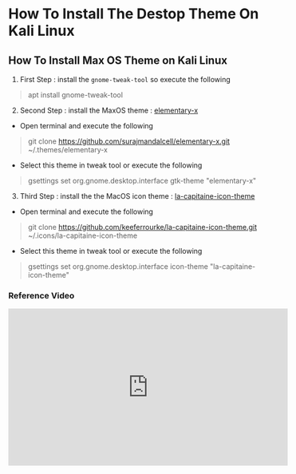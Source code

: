 # How To Install The Destop Theme On Kali Linux

## How To Install Max OS Theme on Kali Linux
1. First Step : install the `gnome-tweak-tool` so execute the following
> apt install gnome-tweak-tool

2. Second Step : install the MaxOS theme : [elementary-x](https://github.com/surajmandalcell/elementary-x)
* Open terminal and execute the following
> git clone https://github.com/surajmandalcell/elementary-x.git ~/.themes/elementary-x

* Select this theme in tweak tool or execute the following
> gsettings set org.gnome.desktop.interface gtk-theme "elementary-x"

3. Third Step : install the the MacOS icon theme : [la-capitaine-icon-theme](https://github.com/keeferrourke/la-capitaine-icon-theme)
* Open terminal and execute the following
> git clone https://github.com/keeferrourke/la-capitaine-icon-theme.git ~/.icons/la-capitaine-icon-theme

* Select this theme in tweak tool or execute the following
> gsettings set org.gnome.desktop.interface icon-theme "la-capitaine-icon-theme"

### Reference Video
<iframe width="560" height="315" src="https://www.youtube.com/embed/B_LoOCtefYE" frameborder="0" allow="accelerometer; autoplay; clipboard-write; encrypted-media; gyroscope; picture-in-picture" allowfullscreen></iframe>
